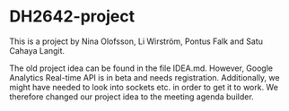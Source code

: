 # DH2642-project

This is a project by Nina Olofsson, Li Wirström, Pontus Falk and Satu Cahaya Langit.

The old project idea can be found in the file IDEA.md. However, Google Analytics Real-time API is in beta and needs registration. Additionally, we might have needed to look into sockets etc. in order to get it to work. We therefore changed our project idea to the meeting agenda builder.
